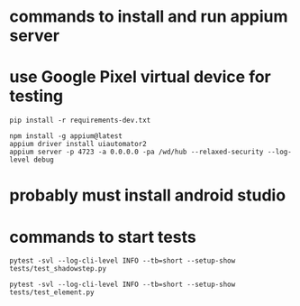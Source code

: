 
# commands to install and run appium server
# use Google Pixel virtual device for testing

```commandline
pip install -r requirements-dev.txt
```

```commandline
npm install -g appium@latest
appium driver install uiautomator2
appium server -p 4723 -a 0.0.0.0 -pa /wd/hub --relaxed-security --log-level debug
```


# probably must install android studio

# commands to start tests

```commandline
pytest -svl --log-cli-level INFO --tb=short --setup-show tests/test_shadowstep.py

pytest -svl --log-cli-level INFO --tb=short --setup-show tests/test_element.py
```



